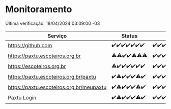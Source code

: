 # Monitoramento

Última verificação: 18/04/2024 03:09:00 -03

|Serviço|Status|Últimas 24h|
|---|---|---|
|https://github.com|<span title="2024-04-11: OK=24">✔️</span><span title="2024-04-12: OK=24">✔️</span><span title="2024-04-13: OK=24">✔️</span><span title="2024-04-14: OK=10">✔️</span><span title="2024-04-15: OK=21">✔️</span><span title="2024-04-16: OK=24">✔️</span><span title="2024-04-17: OK=6">✔️</span>|<span title="17/04/2024 03:10:00 -03 : 200">✔️</span><span title="17/04/2024 04:07:00 -03 : 200">✔️</span><span title="17/04/2024 05:08:00 -03 : 200">✔️</span><span title="17/04/2024 06:06:00 -03 : 200">✔️</span><span title="17/04/2024 07:07:00 -03 : 200">✔️</span><span title="17/04/2024 08:04:00 -03 : 200">✔️</span><span title="17/04/2024 09:11:00 -03 : 200">✔️</span><span title="17/04/2024 10:06:00 -03 : 200">✔️</span><span title="17/04/2024 11:06:00 -03 : 200">✔️</span><span title="17/04/2024 12:06:00 -03 : 200">✔️</span><span title="17/04/2024 13:07:00 -03 : 200">✔️</span><span title="17/04/2024 14:04:00 -03 : 200">✔️</span><span title="17/04/2024 15:08:00 -03 : 200">✔️</span><span title="17/04/2024 16:03:00 -03 : 200">✔️</span><span title="17/04/2024 17:06:00 -03 : 200">✔️</span><span title="17/04/2024 18:07:00 -03 : 200">✔️</span><span title="17/04/2024 19:04:00 -03 : 200">✔️</span><span title="17/04/2024 20:06:00 -03 : 200">✔️</span><span title="17/04/2024 21:30:00 -03 : 200">✔️</span><span title="17/04/2024 22:40:00 -03 : 200">✔️</span><span title="17/04/2024 23:16:00 -03 : 200">✔️</span><span title="18/04/2024 00:07:00 -03 : 200">✔️</span><span title="18/04/2024 01:07:00 -03 : 200">✔️</span><span title="18/04/2024 02:07:00 -03 : 200">✔️</span><span title="18/04/2024 03:09:00 -03 : 200">✔️</span>|
|https://paxtu.escoteiros.org.br|<span title="2024-04-11: OK=23, Falhas=1">⚠️</span><span title="2024-04-12: OK=23, Falhas=1">⚠️</span><span title="2024-04-13: OK=24">✔️</span><span title="2024-04-14: OK=10">✔️</span><span title="2024-04-15: OK=20, Falhas=1">⚠️</span><span title="2024-04-16: OK=23, Falhas=1">⚠️</span><span title="2024-04-17: OK=5, Falhas=1">⚠️</span>|<span title="17/04/2024 03:10:00 -03 : 200">✔️</span><span title="17/04/2024 04:07:00 -03 : 200">✔️</span><span title="17/04/2024 05:08:00 -03 : 200">✔️</span><span title="17/04/2024 06:06:00 -03 : 200">✔️</span><span title="17/04/2024 07:07:00 -03 : 200">✔️</span><span title="17/04/2024 08:04:00 -03 : 0">❌</span><span title="17/04/2024 09:11:00 -03 : 200">✔️</span><span title="17/04/2024 10:06:00 -03 : 200">✔️</span><span title="17/04/2024 11:06:00 -03 : 200">✔️</span><span title="17/04/2024 12:06:00 -03 : 200">✔️</span><span title="17/04/2024 13:07:00 -03 : 200">✔️</span><span title="17/04/2024 14:04:00 -03 : 200">✔️</span><span title="17/04/2024 15:08:00 -03 : 200">✔️</span><span title="17/04/2024 16:03:00 -03 : 200">✔️</span><span title="17/04/2024 17:06:00 -03 : 200">✔️</span><span title="17/04/2024 18:07:00 -03 : 200">✔️</span><span title="17/04/2024 19:04:00 -03 : 200">✔️</span><span title="17/04/2024 20:06:00 -03 : 200">✔️</span><span title="17/04/2024 21:30:00 -03 : 200">✔️</span><span title="17/04/2024 22:40:00 -03 : 200">✔️</span><span title="17/04/2024 23:16:00 -03 : 200">✔️</span><span title="18/04/2024 00:07:00 -03 : 200">✔️</span><span title="18/04/2024 01:07:00 -03 : 200">✔️</span><span title="18/04/2024 02:07:00 -03 : 200">✔️</span><span title="18/04/2024 03:09:00 -03 : 200">✔️</span>|
|https://escoteiros.org.br|<span title="2024-04-11: OK=23, Falhas=1">⚠️</span><span title="2024-04-12: OK=24">✔️</span><span title="2024-04-13: OK=24">✔️</span><span title="2024-04-14: OK=10">✔️</span><span title="2024-04-15: OK=21">✔️</span><span title="2024-04-16: OK=24">✔️</span><span title="2024-04-17: OK=6">✔️</span>|<span title="17/04/2024 03:10:00 -03 : 200">✔️</span><span title="17/04/2024 04:07:00 -03 : 200">✔️</span><span title="17/04/2024 05:08:00 -03 : 200">✔️</span><span title="17/04/2024 06:06:00 -03 : 200">✔️</span><span title="17/04/2024 07:07:00 -03 : 200">✔️</span><span title="17/04/2024 08:05:00 -03 : 200">✔️</span><span title="17/04/2024 09:11:00 -03 : 200">✔️</span><span title="17/04/2024 10:06:00 -03 : 200">✔️</span><span title="17/04/2024 11:06:00 -03 : 200">✔️</span><span title="17/04/2024 12:06:00 -03 : 200">✔️</span><span title="17/04/2024 13:07:00 -03 : 200">✔️</span><span title="17/04/2024 14:04:00 -03 : 200">✔️</span><span title="17/04/2024 15:08:00 -03 : 200">✔️</span><span title="17/04/2024 16:03:00 -03 : 200">✔️</span><span title="17/04/2024 17:06:00 -03 : 200">✔️</span><span title="17/04/2024 18:07:00 -03 : 200">✔️</span><span title="17/04/2024 19:04:00 -03 : 200">✔️</span><span title="17/04/2024 20:06:00 -03 : 200">✔️</span><span title="17/04/2024 21:30:00 -03 : 200">✔️</span><span title="17/04/2024 22:40:00 -03 : 200">✔️</span><span title="17/04/2024 23:16:00 -03 : 200">✔️</span><span title="18/04/2024 00:07:00 -03 : 200">✔️</span><span title="18/04/2024 01:07:00 -03 : 200">✔️</span><span title="18/04/2024 02:07:00 -03 : 200">✔️</span><span title="18/04/2024 03:09:00 -03 : 200">✔️</span>|
|https://paxtu.escoteiros.org.br/paxtu|<span title="2024-04-11: OK=24">✔️</span><span title="2024-04-12: OK=23, Falhas=1">⚠️</span><span title="2024-04-13: OK=24">✔️</span><span title="2024-04-14: OK=10">✔️</span><span title="2024-04-15: OK=21">✔️</span><span title="2024-04-16: OK=23, Falhas=1">⚠️</span><span title="2024-04-17: OK=6">✔️</span>|<span title="17/04/2024 03:10:00 -03 : 200">✔️</span><span title="17/04/2024 04:07:00 -03 : 200">✔️</span><span title="17/04/2024 05:08:00 -03 : 200">✔️</span><span title="17/04/2024 06:06:00 -03 : 200">✔️</span><span title="17/04/2024 07:07:00 -03 : 200">✔️</span><span title="17/04/2024 08:05:00 -03 : 0">❌</span><span title="17/04/2024 09:11:00 -03 : 200">✔️</span><span title="17/04/2024 10:06:00 -03 : 200">✔️</span><span title="17/04/2024 11:06:00 -03 : 200">✔️</span><span title="17/04/2024 12:06:00 -03 : 200">✔️</span><span title="17/04/2024 13:07:00 -03 : 200">✔️</span><span title="17/04/2024 14:04:00 -03 : 200">✔️</span><span title="17/04/2024 15:08:00 -03 : 200">✔️</span><span title="17/04/2024 16:03:00 -03 : 200">✔️</span><span title="17/04/2024 17:06:00 -03 : 200">✔️</span><span title="17/04/2024 18:07:00 -03 : 200">✔️</span><span title="17/04/2024 19:04:00 -03 : 200">✔️</span><span title="17/04/2024 20:06:00 -03 : 200">✔️</span><span title="17/04/2024 21:30:00 -03 : 200">✔️</span><span title="17/04/2024 22:40:00 -03 : 200">✔️</span><span title="17/04/2024 23:16:00 -03 : 200">✔️</span><span title="18/04/2024 00:07:00 -03 : 200">✔️</span><span title="18/04/2024 01:07:00 -03 : 200">✔️</span><span title="18/04/2024 02:07:00 -03 : 200">✔️</span><span title="18/04/2024 03:09:00 -03 : 200">✔️</span>|
|https://paxtu.escoteiros.org.br/meupaxtu|<span title="2024-04-11: OK=24">✔️</span><span title="2024-04-12: OK=23, Falhas=1">⚠️</span><span title="2024-04-13: OK=24">✔️</span><span title="2024-04-14: OK=10">✔️</span><span title="2024-04-15: OK=21">✔️</span><span title="2024-04-16: OK=23, Falhas=1">⚠️</span><span title="2024-04-17: OK=6">✔️</span>|<span title="17/04/2024 03:10:00 -03 : 200">✔️</span><span title="17/04/2024 04:07:00 -03 : 200">✔️</span><span title="17/04/2024 05:08:00 -03 : 200">✔️</span><span title="17/04/2024 06:06:00 -03 : 200">✔️</span><span title="17/04/2024 07:07:00 -03 : 200">✔️</span><span title="17/04/2024 08:05:00 -03 : 0">❌</span><span title="17/04/2024 09:11:00 -03 : 200">✔️</span><span title="17/04/2024 10:06:00 -03 : 200">✔️</span><span title="17/04/2024 11:06:00 -03 : 200">✔️</span><span title="17/04/2024 12:06:00 -03 : 200">✔️</span><span title="17/04/2024 13:07:00 -03 : 200">✔️</span><span title="17/04/2024 14:04:00 -03 : 200">✔️</span><span title="17/04/2024 15:08:00 -03 : 200">✔️</span><span title="17/04/2024 16:03:00 -03 : 200">✔️</span><span title="17/04/2024 17:06:00 -03 : 200">✔️</span><span title="17/04/2024 18:07:00 -03 : 200">✔️</span><span title="17/04/2024 19:04:00 -03 : 200">✔️</span><span title="17/04/2024 20:06:00 -03 : 200">✔️</span><span title="17/04/2024 21:30:00 -03 : 200">✔️</span><span title="17/04/2024 22:40:00 -03 : 200">✔️</span><span title="17/04/2024 23:16:00 -03 : 200">✔️</span><span title="18/04/2024 00:07:00 -03 : 200">✔️</span><span title="18/04/2024 01:07:00 -03 : 200">✔️</span><span title="18/04/2024 02:07:00 -03 : 200">✔️</span><span title="18/04/2024 03:09:00 -03 : 200">✔️</span>|
|Paxtu Login|<span title="2024-04-11: OK=24">✔️</span><span title="2024-04-12: OK=23, Falhas=1">⚠️</span><span title="2024-04-13: OK=24">✔️</span><span title="2024-04-14: OK=10">✔️</span><span title="2024-04-15: OK=21">✔️</span><span title="2024-04-16: OK=23, Falhas=1">⚠️</span><span title="2024-04-17: OK=6">✔️</span>|<span title="17/04/2024 03:10:00 -03 : 200">✔️</span><span title="17/04/2024 04:07:00 -03 : 200">✔️</span><span title="17/04/2024 05:08:00 -03 : 200">✔️</span><span title="17/04/2024 06:06:00 -03 : 200">✔️</span><span title="17/04/2024 07:07:00 -03 : 200">✔️</span><span title="17/04/2024 08:05:00 -03 : 200">✔️</span><span title="17/04/2024 09:11:00 -03 : 200">✔️</span><span title="17/04/2024 10:06:00 -03 : 200">✔️</span><span title="17/04/2024 11:06:00 -03 : 200">✔️</span><span title="17/04/2024 12:06:00 -03 : 200">✔️</span><span title="17/04/2024 13:07:00 -03 : 200">✔️</span><span title="17/04/2024 14:04:00 -03 : 200">✔️</span><span title="17/04/2024 15:08:00 -03 : 200">✔️</span><span title="17/04/2024 16:03:00 -03 : 200">✔️</span><span title="17/04/2024 17:06:00 -03 : 200">✔️</span><span title="17/04/2024 18:07:00 -03 : 200">✔️</span><span title="17/04/2024 19:04:00 -03 : 200">✔️</span><span title="17/04/2024 20:06:00 -03 : 200">✔️</span><span title="17/04/2024 21:30:00 -03 : 200">✔️</span><span title="17/04/2024 22:40:00 -03 : 200">✔️</span><span title="17/04/2024 23:16:00 -03 : 200">✔️</span><span title="18/04/2024 00:07:00 -03 : 200">✔️</span><span title="18/04/2024 01:07:00 -03 : 200">✔️</span><span title="18/04/2024 02:07:00 -03 : 200">✔️</span><span title="18/04/2024 03:09:00 -03 : 200">✔️</span>|
